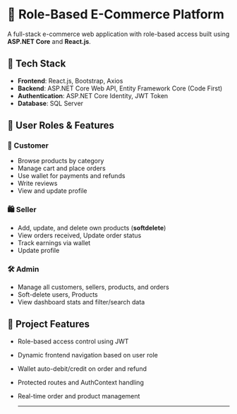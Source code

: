 # 🛒 Role-Based E-Commerce Platform

A full-stack e-commerce web application with role-based access built using **ASP.NET Core** and **React.js**.


## 🔧 Tech Stack

- **Frontend**: React.js, Bootstrap, Axios
- **Backend**: ASP.NET Core Web API, Entity Framework Core (Code First)
- **Authentication**: ASP.NET Core Identity, JWT Token
- **Database**: SQL Server

## 👤 User Roles & Features

### 🧑 Customer
- Browse products by category
- Manage cart and place orders
- Use wallet for payments and refunds
- Write reviews
- View and update profile

### 🛍️ Seller
- Add, update, and delete own products (**softdelete**)
- View orders received, Update order status
- Track earnings via wallet
- Update profile

### 🛠️ Admin
- Manage all customers, sellers, products, and orders
- Soft-delete users, Products
- View dashboard stats and filter/search data

## 🚀 Project Features

- Role-based access control using JWT
- Dynamic frontend navigation based on user role
- Wallet auto-debit/credit on order and refund
- Protected routes and AuthContext handling
- Real-time order and product management

    --------------------------------------


